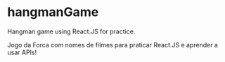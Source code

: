# hangmanGame
Hangman game using React.JS for practice.

Jogo da Forca com nomes de filmes para praticar React.JS e aprender a usar APIs!
